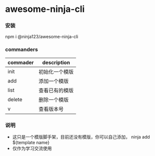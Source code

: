 # awesome-ninja-cli

### 安装
npm i @ninja123/awesome-ninja-cli

### commanders
commader  | description
--------- | -----------
init   | 初始化一个模版
add  | 添加一个模版
list  | 查看已有的模版
delete  | 删除一个模版
v | 查看版本号


### 说明
* 这只是一个模版脚手架，目前还没有模版，你可以自己添加， ninja add ${template name} 
* 仅作为学习交流使用


